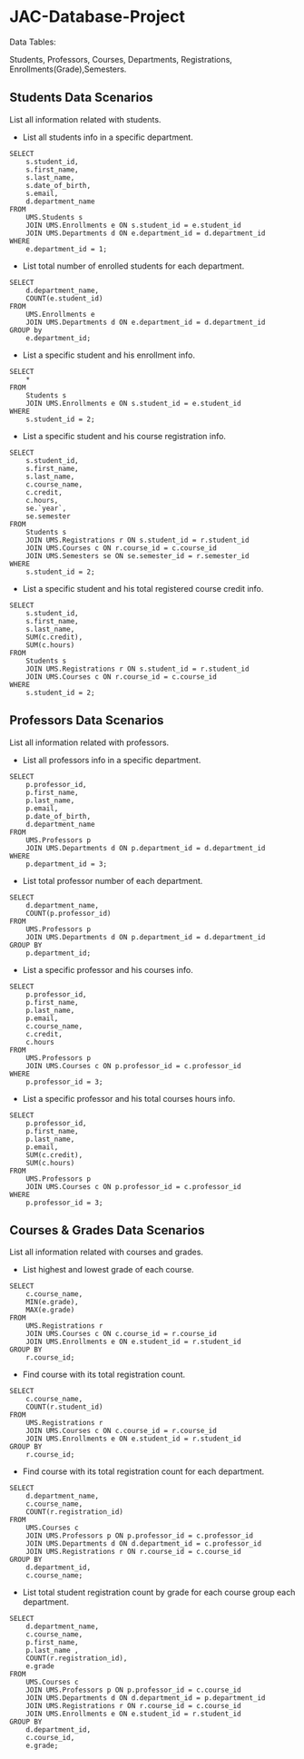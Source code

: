 # JAC-Database-Project

Data Tables: 

Students, Professors, Courses, Departments, Registrations, Enrollments(Grade),Semesters.

## Students Data Scenarios

List all information related with students.

- List all students info in a specific department.
``` 
SELECT
    s.student_id,
    s.first_name,
    s.last_name,
    s.date_of_birth,
    s.email,
    d.department_name
FROM
    UMS.Students s
    JOIN UMS.Enrollments e ON s.student_id = e.student_id
    JOIN UMS.Departments d ON e.department_id = d.department_id
WHERE
    e.department_id = 1;
  ```
- List total number of enrolled students for each department.
``` 
SELECT
    d.department_name,
    COUNT(e.student_id)
FROM
    UMS.Enrollments e
    JOIN UMS.Departments d ON e.department_id = d.department_id
GROUP by
    e.department_id;
  ```  
- List a specific student and his enrollment info.
``` 
SELECT
    *
FROM
    Students s
    JOIN UMS.Enrollments e ON s.student_id = e.student_id
WHERE
    s.student_id = 2;
  ```  

- List a specific student and his course registration info.
```
SELECT
    s.student_id,
    s.first_name,
    s.last_name,
    c.course_name,
    c.credit,
    c.hours,
    se.`year`,
    se.semester
FROM
    Students s
    JOIN UMS.Registrations r ON s.student_id = r.student_id
    JOIN UMS.Courses c ON r.course_id = c.course_id
    JOIN UMS.Semesters se ON se.semester_id = r.semester_id
WHERE
    s.student_id = 2;
```

- List a specific student and his total registered course credit info.
```
SELECT
    s.student_id,
    s.first_name,
    s.last_name,
    SUM(c.credit),
    SUM(c.hours)
FROM
    Students s
    JOIN UMS.Registrations r ON s.student_id = r.student_id
    JOIN UMS.Courses c ON r.course_id = c.course_id
WHERE
    s.student_id = 2;
```

## Professors Data Scenarios
List all information related with professors.

- List all professors info in a specific department.
```
SELECT
    p.professor_id,
    p.first_name,
    p.last_name,
    p.email,
    p.date_of_birth,
    d.department_name
FROM
    UMS.Professors p
    JOIN UMS.Departments d ON p.department_id = d.department_id
WHERE
    p.department_id = 3;
```

- List total professor number of each department.
```
SELECT
    d.department_name,
    COUNT(p.professor_id)
FROM
    UMS.Professors p
    JOIN UMS.Departments d ON p.department_id = d.department_id
GROUP BY
    p.department_id;
```
- List a specific professor and his courses info.
```
SELECT
    p.professor_id,
    p.first_name,
    p.last_name,
    p.email,
    c.course_name,
    c.credit,
    c.hours
FROM
    UMS.Professors p
    JOIN UMS.Courses c ON p.professor_id = c.professor_id
WHERE
    p.professor_id = 3;
```
- List a specific professor and his total courses hours info.
```
SELECT
    p.professor_id,
    p.first_name,
    p.last_name,
    p.email,
    SUM(c.credit),
    SUM(c.hours)
FROM
    UMS.Professors p
    JOIN UMS.Courses c ON p.professor_id = c.professor_id
WHERE
    p.professor_id = 3;
```

## Courses & Grades Data Scenarios
List all information related with courses and grades.

- List highest and lowest grade of each course.
```
SELECT
    c.course_name,
    MIN(e.grade),
    MAX(e.grade)
FROM
    UMS.Registrations r
    JOIN UMS.Courses c ON c.course_id = r.course_id
    JOIN UMS.Enrollments e ON e.student_id = r.student_id
GROUP BY
    r.course_id;
```
- Find course with its total registration count.
```
SELECT
    c.course_name,
    COUNT(r.student_id)
FROM
    UMS.Registrations r
    JOIN UMS.Courses c ON c.course_id = r.course_id
    JOIN UMS.Enrollments e ON e.student_id = r.student_id
GROUP BY
    r.course_id;
```
- Find course with its total registration count for each department.
```
SELECT
    d.department_name,
    c.course_name,
    COUNT(r.registration_id)
FROM
    UMS.Courses c
    JOIN UMS.Professors p ON p.professor_id = c.professor_id
    JOIN UMS.Departments d ON d.department_id = c.professor_id
    JOIN UMS.Registrations r ON r.course_id = c.course_id
GROUP BY
    d.department_id,
    c.course_name;
```
- List total student registration count by grade for each course group each department.
```
SELECT
    d.department_name,
    c.course_name,
    p.first_name,
    p.last_name ,
    COUNT(r.registration_id),
    e.grade
FROM
    UMS.Courses c
    JOIN UMS.Professors p ON p.professor_id = c.course_id
    JOIN UMS.Departments d ON d.department_id = p.department_id
    JOIN UMS.Registrations r ON r.course_id = c.course_id
    JOIN UMS.Enrollments e ON e.student_id = r.student_id
GROUP BY
    d.department_id,
    c.course_id,
    e.grade;
```

